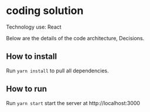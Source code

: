 #  coding solution 

Technology use:  React

Below are the details of the code architecture, Decisions.

## How to install 
Run `yarn install` to pull all dependencies.

## How to run

Run `yarn start` start the server at http://localhost:3000

